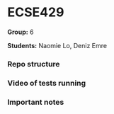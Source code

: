 # ECSE429

**Group:** 6

**Students:** Naomie Lo, Deniz Emre

### Repo structure

### Video of tests running


### Important notes